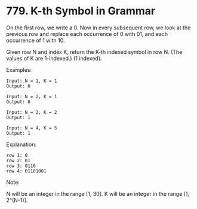 # 779. K-th Symbol in Grammar
On the first row, we write a 0. Now in every subsequent row, we look at the previous row and replace each occurrence of 0 with 01, and each occurrence of 1 with 10.

Given row N and index K, return the K-th indexed symbol in row N. (The values of K are 1-indexed.) (1 indexed).

Examples:
```
Input: N = 1, K = 1
Output: 0

Input: N = 2, K = 1
Output: 0

Input: N = 2, K = 2
Output: 1

Input: N = 4, K = 5
Output: 1
```
Explanation:
```
row 1: 0
row 2: 01
row 3: 0110
row 4: 01101001
```
Note:

N will be an integer in the range [1, 30].
K will be an integer in the range [1, 2^(N-1)].